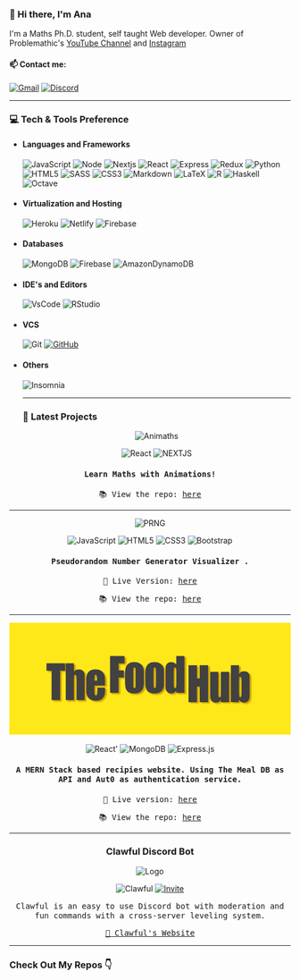 ### 👋 Hi there, I'm Ana


I'm a Maths Ph.D. student, self taught Web developer. Owner of Problemathic's [YouTube Channel](https://www.youtube.com/problemathic) and [Instagram](https://www.instagram.com/problemathicvideos/)



#### 📫 Contact me:
[![Gmail](https://img.shields.io/badge/Gmail-D14836?style=for-the-badge&logo=gmail&logoColor=white)](mailto:anaemilia.deorellana@gmail.com?subject=Hello%20Ana,%20From%20Github)
[![Discord](https://img.shields.io/badge/Ukliz%236961-%237289DA.svg?style=for-the-badge&logo=discord&logoColor=white)](https://img.shields.io/badge/Ukliz%236961-%237289DA.svg?style=for-the-badge&logo=discord&logoColor=white)

---

### 💻 Tech & Tools Preference

- #### Languages and Frameworks

  ![JavaScript](https://img.shields.io/badge/javascript-%23323330.svg?style=for-the-badge&logo=javascript&logoColor=white) ![Node](https://img.shields.io/badge/node.js-%2343853D.svg?style=for-the-badge&logo=node-dot-js&logoColor=white) ![Nextjs](https://img.shields.io/badge/Next-black?style=for-the-badge&logo=next.js&logoColor=white) ![React](https://img.shields.io/badge/react-%2320232a.svg?style=for-the-badge&logo=react&logoColor=%2361DAFB) ![Express](https://img.shields.io/badge/express.js-%23404d59.svg?style=for-the-badge&logo=express&logoColor=%2361DAFB) ![Redux](https://img.shields.io/badge/redux-%23593d88.svg?style=for-the-badge&logo=redux&logoColor=white) ![Python](https://img.shields.io/badge/python-3670A0?style=for-the-badge&logo=python&logoColor=white) ![HTML5](https://img.shields.io/badge/html5-%23E34F26.svg?style=for-the-badge&logo=html5&logoColor=white) ![SASS](https://img.shields.io/badge/SASS-hotpink.svg?style=for-the-badge&logo=SASS&logoColor=white) ![CSS3](https://img.shields.io/badge/css3-%231572B6.svg?style=for-the-badge&logo=css3&logoColor=white) ![Markdown](https://img.shields.io/badge/markdown-%23000000.svg?style=for-the-badge&logo=markdown&logoColor=white) ![LaTeX](https://img.shields.io/badge/latex-%23008080.svg?style=for-the-badge&logo=latex&logoColor=white) ![R](https://img.shields.io/badge/r-%23276DC3.svg?style=for-the-badge&logo=r&logoColor=white) ![Haskell](https://img.shields.io/badge/Haskell-5e5086?style=for-the-badge&logo=haskell&logoColor=white) ![Octave](https://img.shields.io/badge/OCTAVE-darkblue?style=for-the-badge&logo=octave&logoColor=fcd683)


- #### Virtualization and Hosting

  ![Heroku](https://img.shields.io/badge/heroku-%23430098.svg?style=for-the-badge&logo=heroku&logoColor=white) ![Netlify](https://img.shields.io/badge/netlify-%23000000.svg?style=for-the-badge&logo=netlify&logoColor=#00C7B7) ![Firebase](https://img.shields.io/badge/firebase-%23039BE5.svg?style=for-the-badge&logo=firebase)


- #### Databases
  ![MongoDB](https://img.shields.io/badge/MongoDB-%234ea94b.svg?style=for-the-badge&logo=mongodb&logoColor=white) ![Firebase](https://img.shields.io/badge/Firebase-039BE5?style=for-the-badge&logo=Firebase&logoColor=white) ![AmazonDynamoDB](https://img.shields.io/badge/Amazon%20DynamoDB-4053D6?style=for-the-badge&logo=Amazon%20DynamoDB&logoColor=white)


- #### IDE's and Editors
  ![VsCode](https://img.shields.io/badge/vscode-blue.svg?style=for-the-badge&logo=visual-studio-code&labelColor=ffffff&logoColor=blue) ![RStudio](https://img.shields.io/badge/RStudio-4285F4?style=for-the-badge&logo=rstudio&logoColor=white)


- #### VCS
  ![Git](https://img.shields.io/badge/git-%23F05033.svg?style=for-the-badge&logo=git&logoColor=white) [![GitHub](https://img.shields.io/badge/github-%23121011.svg?style=for-the-badge&logo=github&logoColor=white)](http://github.com/AnadeOre)


- #### Others
  ![Insomnia](https://img.shields.io/badge/Insomnia-5849be?style=for-the-badge&logo=Insomnia&logoColor=white")

  --- 

  ### 📖 Latest Projects

  <p align='center'>
    <img alt='Animaths' src='https://github.com/AnadeOre/AniMaths/blob/master/Images/Logo.png?raw=true' height=200px/>
  </p>
  <p align='center'>            
  <img alt="React" src="https://img.shields.io/badge/react-%2320232a.svg?style=for-the-badge&logo=react&logoColor=%2361DAFB"/>  <img alt="NEXTJS" src="https://img.shields.io/badge/Next-black?style=for-the-badge&logo=next.js&logoColor=white"/>
</p>              
<h4 align='center'>
<samp>Learn Maths with Animations!</samp>
</h4>
<p align='center'>
 <samp>
</p>
<p align='center'>
<samp>📚 View the repo: <a href='https://github.com/AnadeOre/AniMaths/tree/master' target="_blank">here</a> </samp>                 
</p>                    

---

<p align='center'>
  <img alt='PRNG' src='https://raw.githubusercontent.com/Uklizdev/PRNG-Visualizer/master/Assets/Logo%20small.png' height=300px/>
</p>                                      
<p align='center'>
  <img alt="JavaScript" src="https://img.shields.io/badge/javascript-%23323330.svg?style=for-the-badge&logo=javascript&logoColor=%23F7DF1E"/>  <img alt="HTML5" src="https://img.shields.io/badge/html5-%23E34F26.svg?style=for-the-badge&logo=html5&logoColor=white"/>  <img alt="CSS3" src="https://img.shields.io/badge/css3-%231572B6.svg?style=for-the-badge&logo=css3&logoColor=white"/>  <img alt="Bootstrap" src="https://img.shields.io/badge/bootstrap-%23563D7C.svg?style=for-the-badge&logo=bootstrap&logoColor=white"/>
</p>               
                 
<h4 align='center'>
<samp>Pseudorandom Number Generator Visualizer .</samp>
</h4>
<p align='center'>
<samp>📡 Live Version: <a href='https://prngvisualizer.netlify.app/'>here</a></samp>
</p>
<p align='center'>
<samp>📚 View the repo: <a href='https://github.com/Uklizdev/PRNG-Visualizer' target="_blank">here</a></samp>                 
</p>                    

---

<p align='center'>
  <img alt='Thefoodhub' src='https://github.com/AnadeOre/The-Food-Hub/blob/master/client/public/Logo.png?raw=true' height=200px/>
</p>

<p align='center'>
<img alt=React' src='https://img.shields.io/badge/React-20232A?style=for-the-badge&logo=react&logoColor=61DAFB'> <img alt='MongoDB' src='https://img.shields.io/badge/MongoDB-4EA94B?style=for-the-badge&logo=mongodb&logoColor=white'>  <img alt="Express.js" src="https://img.shields.io/badge/express.js-%23404d59.svg?style=for-the-badge&logo=express&logoColor=%2361DAFB"/> 
</p>

<h4 align='center'>
<samp>A MERN Stack based recipies website. Using The Meal DB as API and Aut0 as authentication service.</samp>
</h4>
<p align='center'>
<samp>📡 Live version: <a href='https://the-foodhub.herokuapp.com/'>here</a></samp>
</p>
<p align='center'>
<samp>📚 View the repo: <a href='https://github.com/Uklizdev/The-Food-Hub'>here</a></samp>                 
</p>
                 <hr>

<h3 align='center'>Clawful Discord Bot</h3>

<p align='center'>
<img alt='Logo' src='https://images.discordapp.net/avatars/775810393556779018/eb5ac69d0e756696573496769ad7d773.png?size=128'/>
</p>

<p align='center'>
<img alt='Clawful' src='https://img.shields.io/badge/Clawful-Online-7289DA?style=for-the-badge&logo=discord'/> <a href="https://discord.com/oauth2/authorize?client_id=775810393556779018&scope=bot&permissions=272682054" target="_blank"><img alt='Invite' src='https://img.shields.io/badge/-Add%20me!-%23F9BF9E?style=for-the-badge&logo=discord&logoColor=gray'/></a>
</p>

<p align='center'>
<samp>Clawful is an easy to use Discord bot with moderation and fun commands with a cross-server leveling system.</samp>
</p>

<p align='center'>
<a href='https://clawful.cf/'><samp>📡 Clawful's Website</a></samp>
</p>

---
### Check Out My Repos 👇
